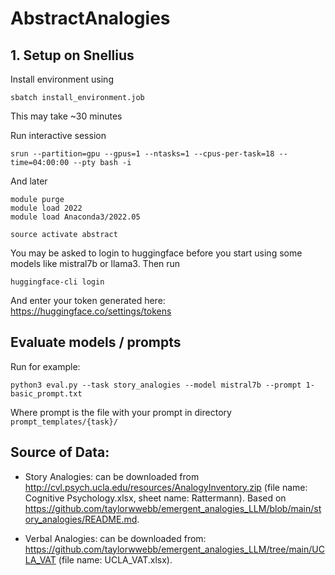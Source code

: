 # AbstractAnalogies

## 1. Setup on Snellius
Install environment using
```
sbatch install_environment.job
```
This may take ~30 minutes

Run interactive session
```
srun --partition=gpu --gpus=1 --ntasks=1 --cpus-per-task=18 --time=04:00:00 --pty bash -i
```

And later
```
module purge
module load 2022
module load Anaconda3/2022.05

source activate abstract
```

You may be asked to login to huggingface before you start using some models like mistral7b or llama3. Then run
```
huggingface-cli login
```
And enter your token generated here: https://huggingface.co/settings/tokens

## Evaluate models / prompts

Run for example:
```
python3 eval.py --task story_analogies --model mistral7b --prompt 1-basic_prompt.txt
```
Where prompt is the file with your prompt in directory `prompt_templates/{task}/`

## Source of Data:
- Story Analogies: can be downloaded from http://cvl.psych.ucla.edu/resources/AnalogyInventory.zip (file name: Cognitive Psychology.xlsx, sheet name: Rattermann). Based on https://github.com/taylorwwebb/emergent_analogies_LLM/blob/main/story_analogies/README.md.

- Verbal Analogies: can be downloaded from: https://github.com/taylorwwebb/emergent_analogies_LLM/tree/main/UCLA_VAT (file name: UCLA_VAT.xlsx). 